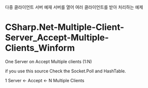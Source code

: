 다중 클라이언트 서버 예재
서버를 열어 여러 클라이언트를 받아 처리하는 예제

# CSharp.Net-Multiple-Client-Server_Accept-Multiple-Clients_Winform
One Server on Accept Multiple clients  (1:N)

if you use this source Check the Socket.Poll and HashTable.

1 Server <- Accept <- N Multiple Clients
